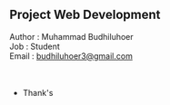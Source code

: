 ## Project Web Development
Author : Muhammad Budhiluhoer <br>
Job : Student <br>
Email : budhiluhoer3@gmail.com <br>
<br><br>
- Thank's
